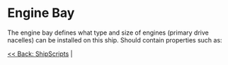 # Engine Bay
The engine bay defines what type and size of engines (primary drive nacelles) can be installed on this ship. Should contain properties such as:

[<< Back: ShipScripts](../ShipScripts.md) |
